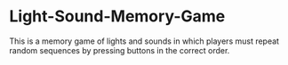 # Light-Sound-Memory-Game
This is a memory game of lights and sounds in which players must repeat random sequences by pressing buttons in the correct order.
